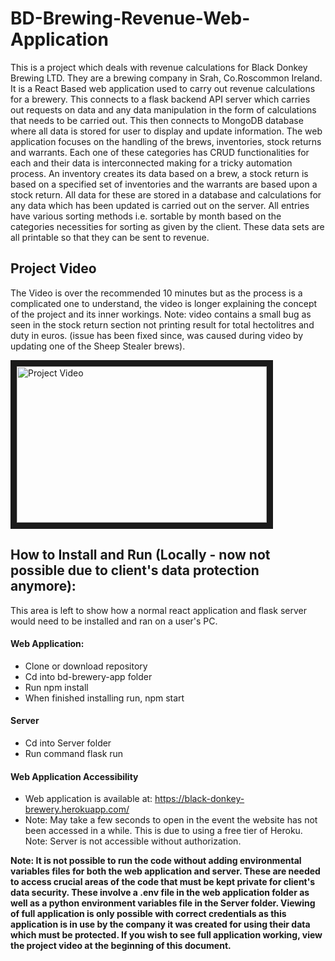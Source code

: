 # BD-Brewing-Revenue-Web-Application
This is a project which deals with revenue calculations for Black Donkey Brewing LTD. They are a brewing company in Srah, Co.Roscommon Ireland. It is a React Based web application used to carry out revenue calculations for a brewery. This connects to a flask backend API server which carries out requests on data and any data manipulation in the form of calculations that needs to be carried out. This then connects to MongoDB database where all data is stored for user to display and update information.
The web application focuses on the handling of the brews, inventories, stock returns and warrants. Each one of these categories has CRUD functionalities for each and their data is interconnected making for a tricky automation process. An inventory creates its data based on a brew, a stock return is based on a specified set of inventories and the warrants are based upon a stock return. All data for these are stored in a database and calculations for any data which has been updated is carried out on the server. All entries have various sorting methods i.e. sortable by month based on the categories necessities for sorting as given by the client. These data sets are all printable so that they can be sent to revenue. 

## Project Video
The Video is over the recommended 10 minutes but as the process is a complicated one to understand, the video is longer explaining the concept of the project and its inner workings. Note: video contains a small bug as seen in the stock return section not printing result for total hectolitres and duty in euros. (issue has been fixed since, was caused during video by updating one of the Sheep Stealer brews).

<a href="https://www.youtube.com/embed/veqLtWC3MEw" target="_blank"><img src="http://img.youtube.com/vi/veqLtWC3MEw/0.jpg" 
alt="Project Video" width="400" height="250" border="10" /></a>
## How to Install and Run (Locally - now not possible due to client's data protection anymore):
This area is left to show how a normal react application and flask server would need to be installed and ran on a user's PC.
#### Web Application:
-	Clone or download repository
-	Cd into bd-brewery-app folder
-	Run npm install
-	When finished installing run, npm start

#### Server
-	Cd into Server folder
-	Run command flask run

#### Web Application Accessibility
- Web application is available at: https://black-donkey-brewery.herokuapp.com/
- Note: May take a few seconds to open in the event the website has not been accessed in a while. This is due to using a free tier of Heroku. Note: Server is not accessible without authorization.

<b>Note: It is not possible to run the code without adding environmental variables files for both the web application and server. These are needed to access crucial areas of the code that must be kept private for client's data security. These involve  a .env file in the web application folder as well as a python environment variables file in the Server folder. Viewing of full application is only possible with correct credentials  as this application is in use by the company it was created for using their data which must be protected. If you wish to see full application working, view the project video at the beginning of this document.</b> 
